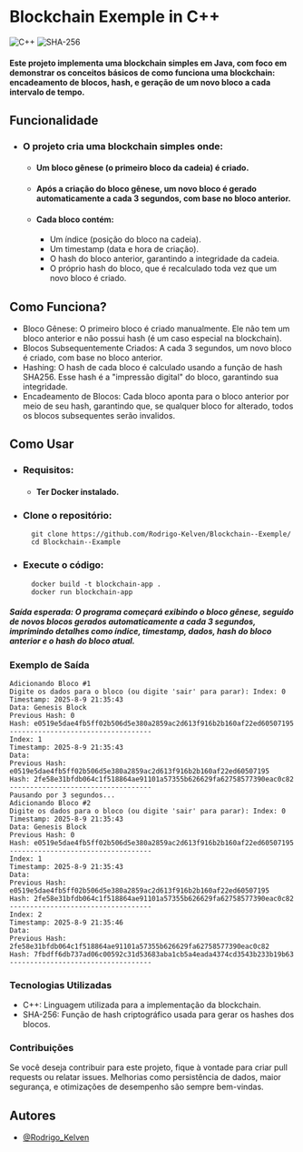 # Blockchain Exemple in C++


![C++](https://img.shields.io/badge/c++-%2300599C.svg?style=for-the-badge&logo=c%2B%2B&logoColor=white) ![SHA-256](https://img.shields.io/badge/SHA--256-4CAF50?style=for-the-badge&logo=security&logoColor=white)




#### Este projeto implementa uma blockchain simples em Java, com foco em demonstrar os conceitos básicos de como funciona uma blockchain: encadeamento de blocos, hash, e geração de um novo bloco a cada intervalo de tempo.

## Funcionalidade

- ### O projeto cria uma blockchain simples onde:

    - #### Um bloco gênese (o primeiro bloco da cadeia) é criado.

    - #### Após a criação do bloco gênese, um novo bloco é gerado automaticamente a cada 3 segundos, com base no bloco anterior.

    - #### Cada bloco contém:

        - Um índice (posição do bloco na cadeia).
        - Um timestamp (data e hora de criação).
        - O hash do bloco anterior, garantindo a integridade da cadeia.
        - O próprio hash do bloco, que é recalculado toda vez que um novo bloco é criado.

## Como Funciona?

- Bloco Gênese: O primeiro bloco é criado manualmente. Ele não tem um bloco anterior e não possui hash (é um caso especial na blockchain).
- Blocos Subsequentemente Criados: A cada 3 segundos, um novo bloco é criado, com base no bloco anterior.
- Hashing: O hash de cada bloco é calculado usando a função de hash SHA256. Esse hash é a "impressão digital" do bloco, garantindo sua integridade.
- Encadeamento de Blocos: Cada bloco aponta para o bloco anterior por meio de seu hash, garantindo que, se qualquer bloco for alterado, todos os blocos subsequentes serão invalidos.

## Como Usar
- ### Requisitos:
  - #### Ter Docker instalado.

- ### Clone o repositório:

        git clone https://github.com/Rodrigo-Kelven/Blockchain--Exemple/
        cd Blockchain--Example

- ### Execute o código:

        docker build -t blockchain-app .
        docker run blockchain-app

##### Saída esperada: O programa começará exibindo o bloco gênese, seguido de novos blocos gerados automaticamente a cada 3 segundos, imprimindo detalhes como índice, timestamp, dados, hash do bloco anterior e o hash do bloco atual.

### Exemplo de Saída
    
    Adicionando Bloco #1
    Digite os dados para o bloco (ou digite 'sair' para parar): Index: 0
    Timestamp: 2025-8-9 21:35:43
    Data: Genesis Block
    Previous Hash: 0
    Hash: e0519e5dae4fb5ff02b506d5e380a2859ac2d613f916b2b160af22ed60507195
    -----------------------------------
    Index: 1
    Timestamp: 2025-8-9 21:35:43
    Data: 
    Previous Hash: e0519e5dae4fb5ff02b506d5e380a2859ac2d613f916b2b160af22ed60507195
    Hash: 2fe58e31bfdb064c1f518864ae91101a57355b626629fa62758577390eac0c82
    -----------------------------------
    Pausando por 3 segundos...
    Adicionando Bloco #2
    Digite os dados para o bloco (ou digite 'sair' para parar): Index: 0
    Timestamp: 2025-8-9 21:35:43
    Data: Genesis Block
    Previous Hash: 0
    Hash: e0519e5dae4fb5ff02b506d5e380a2859ac2d613f916b2b160af22ed60507195
    -----------------------------------
    Index: 1
    Timestamp: 2025-8-9 21:35:43
    Data: 
    Previous Hash: e0519e5dae4fb5ff02b506d5e380a2859ac2d613f916b2b160af22ed60507195
    Hash: 2fe58e31bfdb064c1f518864ae91101a57355b626629fa62758577390eac0c82
    -----------------------------------
    Index: 2
    Timestamp: 2025-8-9 21:35:46
    Data: 
    Previous Hash: 2fe58e31bfdb064c1f518864ae91101a57355b626629fa62758577390eac0c82
    Hash: 7fbdff6db737ad06c00592c31d53683aba1cb5a4eada4374cd3543b233b19b63
    -----------------------------------




### Tecnologias Utilizadas

- C++: Linguagem utilizada para a implementação da blockchain.
- SHA-256: Função de hash criptográfico usada para gerar os hashes dos blocos.

### Contribuições

Se você deseja contribuir para este projeto, fique à vontade para criar pull requests ou relatar issues. Melhorias como persistência de dados, maior segurança, e otimizações de desempenho são sempre bem-vindas.

## Autores
- [@Rodrigo_Kelven](https://github.com/Rodrigo-Kelven)
